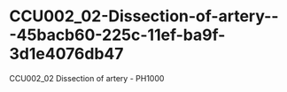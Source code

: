 # CCU002_02-Dissection-of-artery---45bacb60-225c-11ef-ba9f-3d1e4076db47
CCU002_02 Dissection of artery - PH1000
